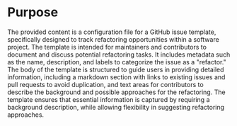 # Purpose
The provided content is a configuration file for a GitHub issue template, specifically designed to track refactoring opportunities within a software project. The template is intended for maintainers and contributors to document and discuss potential refactoring tasks. It includes metadata such as the name, description, and labels to categorize the issue as a "refactor." The body of the template is structured to guide users in providing detailed information, including a markdown section with links to existing issues and pull requests to avoid duplication, and text areas for contributors to describe the background and possible approaches for the refactoring. The template ensures that essential information is captured by requiring a background description, while allowing flexibility in suggesting refactoring approaches.
